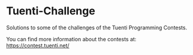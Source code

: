 # Tuenti-Challenge

Solutions to some of the challenges of the Tuenti Programming Contests.

You can find more information about the contests at: https://contest.tuenti.net/
